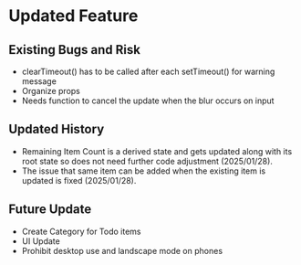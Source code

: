 # Updated Feature





## Existing Bugs and Risk
- clearTimeout() has to be called after each setTimeout() for warning message
- Organize props
- Needs function to cancel the update when the blur occurs on input
## Updated History
- Remaining Item Count is a derived state and gets updated along with its root state so does not need further code adjustment (2025/01/28).
- The issue that same item can be added when the existing item is updated is fixed (2025/01/28).
## Future Update 
- Create Category for Todo items
- UI Update
- Prohibit desktop use and landscape mode on phones
